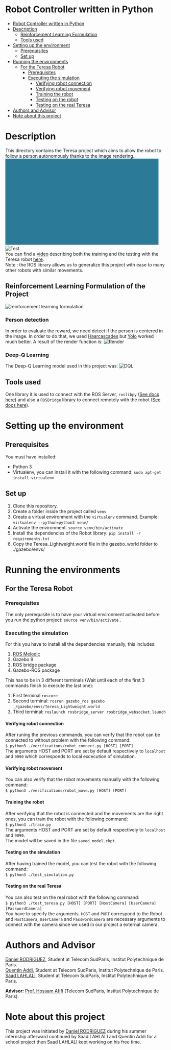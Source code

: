 # Robot Controller written in Python
- [Robot Controller written in Python](#robot-controller-written-in-python)
- [Description](#description)
  - [Reinforcement Learning Formulation](#reinforcement-learning-formulation)
  - [Tools used](#tools-used)
- [Setting up the environment](#setting-up-the-environment)
  - [Prerequisites](#prerequisites)
  - [Set up](#set-up)
- [Running the environments](#running-the-environments)
  - [For the Teresa Robot](#for-the-teresa-robot)
    - [Prerequisites](#prerequisites-1)
    - [Executing the simulation ](#executing-the-simulation)
      - [Verifying robot connection](#verifying-robot-connection)
      - [Verifying robot movement](#verifying-robot-movement)
      - [Training the robot ](#training-the-robot)
      - [Testing on the robot ](#testing-on-the-robot)
      - [Testing on the real Teresa ](#testing-on-the-real-teresa)
- [Authors and Advisor](#authors-and-advisor)
- [Note about this project](#note-about-this-project)

# Description
This directory contains the Teresa project which aims to allow the robot to follow a person autonomously thanks to the image rendering.<br /> 
![Train](./images/train_gif.gif)
<br />
![Test](./images/test_gif.gif)
<br />
You can find a [video](https://www.youtube.com/watch?v=Qo_Pitp4Zk8&ab_channel=SaadLahlali) describing both the training and the testing with the Teresa robot [here](https://www.youtube.com/watch?v=Qo_Pitp4Zk8&ab_channel=SaadLahlali).<br />
Note : the ROS library allows us to generalize this project with ease to many other robots with similar movements.

## Reinforcement Learning Formulation of the Project
 ![reinforcement learning formulation](https://github.com/saad2050lahlali/Teresa_Robot/blob/master/images/rl_map.png)

### Person detection 
In order to evaluate the reward, we need detect if the person is centered in the image. In order to do that, we used [Haarcascades](https://github.com/saad2050lahlali/Teresa_Robot/tree/master/Haarcascades) but [Yolo](https://pjreddie.com/darknet/yolo/) worked much better. A result of the render function is: ![Render](https://github.com/saad2050lahlali/Teresa_Robot/blob/master/images/what_robot_sees.png)

### Deep-Q Learning
The Deep-Q Learning model used in this project was: 
![DQL](https://github.com/saad2050lahlali/Teresa_Robot/blob/master/images/dql.jpg)

## Tools used
One library it is used to connect with the ROS Server, ```roslibpy``` ([See docs here](https://roslibpy.readthedocs.io/en/latest/reference/index.html)) and also a ```ROSBridge``` library to connect remotely with the robot ([See docs here](http://wiki.ros.org/rosbridge_suite#:~:text=At%20its%20core%2C%20rosbridge%20is,Author%3A%20Maintained%20by%20Jonathan%20Mace)).

# Setting up the environment
## Prerequisites
You must have installed:
- Python 3
- Virtualenv, you can install it with the following command: ```sudo apt-get install virtualenv```

## Set up
1) Clone this repository.
2) Create a folder inside the project called ```venv```
3) Create a virtual environment with the ```virtualenv``` command. Example: ```virtualenv --python=python3 venv/```
4) Activate the environment. ```source venv/bin/activate```
5) Install the dependencies of the Robot library: ```pip install -r requirements.txt```
6) Copy the Teresa_Lightweight.world file in the gazebo_world folder to ./gazebo/envs/

# Running the environments
## For the Teresa Robot
### Prerequisites
The only prerequisite is to have your virtual environment activated before you run the python project: ```source venv/bin/activate``` .

### Executing the simulation 
For this you have to install all the dependencies manually, this includes:
1) [ROS Melodic](http://wiki.ros.org/melodic/Installation/Ubuntu)
2) Gazebo 9
3) ROS bridge package
4) Gazebo-ROS package 
<p>

This has to be in 3 different terminals (Wait until each of the first 3 commands finish to execute the last one):
1) First terminal ```roscore```
2) Second terminal: ```rosrun gazebo_ros gazebo ./gazebo/envs/Teresa_Lightweight.world```
3) Third terminal: ```roslaunch rosbridge_server rosbridge_websocket.launch```

#### Verifying robot connection
After runing the previous commands, you can verify that the robot can be connected to without problem with the following command:<br />
```$ python3 ./verifications/robot_connect.py [HOST] [PORT]``` <br />
The arguments HOST and PORT are set by default respectively to ```localhost``` and ```9090``` which corresponds to local excecution of simulation.

#### Verifying robot movement
You can also verify that the robot movements manually with the following command:<br />
```$ python3 ./verifications/robot_move.py [HOST] [PORT]```

#### Training the robot 
After verifying that the robot is connected and the movements are the right ones, you can train the robot with the following command:  
```$ python3 ./train.py```<br />
The arguments HOST and PORT are set by default respectively to ```localhost``` and ```9090```.<br />
The model will be saved in the file ```saved_model.ckpt```. 

#### Testing on the simulation
After having trained the model, you can test the robot with the following command:<br />
```$ python3 ./test_simulation.py```

#### Testing on the real Teresa
You can also test on the real robot with the following command:<br />
```$ python3 ./test_teresa.py [HOST] [PORT] [HostCamera] [UserCamera] [PasswordCamera]```<br />
You have to specify the arguments. ```HOST``` and ```PORT``` correspond to the Robot and ```HostCamera```, ```UserCamera``` and ```PasswordCamera``` are necessary arguments to connect with the camera since we used in our project a external camera.


# Authors and Advisor
[Daniel RODRIGUEZ](https://danielrs975.github.io), Student at Telecom SudParis, Institut Polytechnique de Paris.<br />
[Quentin Addi](https://www.linkedin.com/in/quentin-addi-12482b194/), Student at Telecom SudParis, Institut Polytechnique de Paris.<br />
[Saad LAHLALI](https://www.linkedin.com/in/saad-lahlali/), Student at Telecom SudParis, Institut Polytechnique de Paris.<br />

**Advisor:** [Prof. Hossam Afifi](http://www-public.int-evry.fr/~afifi/cvusnew.html) (Telecom SudParis, Institut Polytechnique de Paris).

# Note about this project
This project was initiated by [Daniel RODRIGUEZ](https://github.com/danielrs975/robot_controller) during his summer internship afterward continued by Saad LAHLALI and Quentin Addi for a school project then Saad LAHLALI kept working on his free time.

